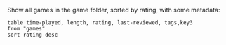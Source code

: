 Show all games in the game folder, sorted by rating, with some metadata:

```dataview
table time-played, length, rating, last-reviewed, tags,key3
from "games"
sort rating desc
```

